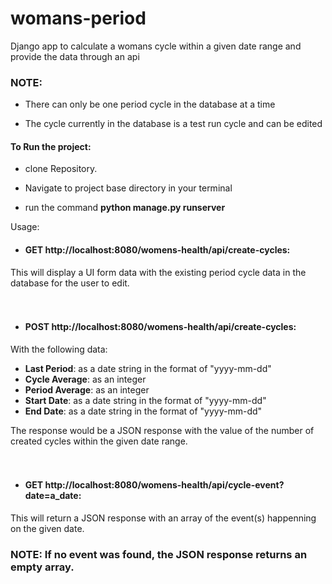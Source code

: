 # womans-period
Django app to calculate a womans cycle within a given date range and provide the data through an api

### NOTE:
- There can only be one period cycle in the database at a time

- The cycle currently in the database is a test run cycle and can be edited



#### To Run the project: 
- clone Repository. 

- Navigate to project base directory in your terminal

- run the command **python manage.py runserver**


Usage:
- #### GET http://localhost:8080/womens-health/api/create-cycles:

This will display a UI form data with the existing period cycle data in the database for the user to edit. <br><br><br>


- #### POST http://localhost:8080/womens-health/api/create-cycles:

With the following data:
- **Last Period**: as a date string in the format of "yyyy-mm-dd"
- **Cycle Average**: as an integer
- **Period Average**: as an integer
- **Start Date**: as a date string in the format of "yyyy-mm-dd"
- **End Date**:  as a date string in the format of "yyyy-mm-dd"

The response would be a JSON response with the value of the number of created cycles within the given date range. <br><br><br>



- #### GET http://localhost:8080/womens-health/api/cycle-event?date=a_date:

This will return a JSON response with an array of the event(s) happenning on the given date.

### NOTE: If no event was found, the JSON response returns an empty array.

